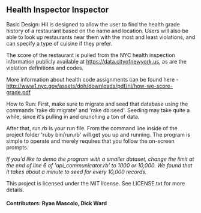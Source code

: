 ##                   Health Inspector Inspector                    ##

Basic Design:   HII is designed to allow the user to find the health grade history
of a restaurant based on the name and location. Users will also be able to look up
restaurants near them with the most and least violations, and can specify a type
of cuisine if they prefer.

The score of the restaurant is pulled from the NYC health inspection information publicly available at https://data.cityofnewyork.us, as are the violation definitions and codes.

More information about health code assignments can be found here - http://www1.nyc.gov/assets/doh/downloads/pdf/rii/how-we-score-grade.pdf

How to Run:  First, make sure to migrate and seed that database using the commands 'rake db:migrate' and 'rake db:seed'.  Seeding may take quite a while, since it's pulling in and crunching a ton of data.

After that, run.rb is your run file. From the command line inside of the project folder 'ruby bin/run.rb' will get you up and running.  The program is simple to operate and merely requires that you follow the on-screen prompts.

*If you'd like to demo the program with a smaller dataset, change the limit at the end of  line 6 of 'api_communicator.rb' to 1000 or 10,000.  We found that it takes about a minute to seed for every 10,000 records.*

This project is licensed under the MIT license. See LICENSE.txt for more details.

#### Contributors: Ryan Mascolo, Dick Ward #####
